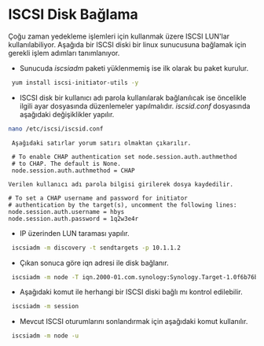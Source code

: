 
 # ISCSI Disk Bağlama
 
  Çoğu zaman yedekleme işlemleri için kullanmak üzere ISCSI LUN'lar kullanılabiliyor. Aşağıda bir ISCSI diski bir linux sunucusuna bağlamak için gerekli işlem adımları
  tanımlanıyor.
  
  

- Sunucuda _iscsiadm_ paketi yüklenmemiş ise ilk olarak bu paket kurulur.

```sh
 yum install iscsi-initiator-utils -y 
```


- ISCSI disk bir kullanıcı adı parola kullanılarak bağlanılıcak ise öncelikle ilgili ayar dosyasında düzenlemeler yapılmalıdır. _iscsid.conf_ dosyasında aşağıdaki 
 değişiklikler yapılır.
 
```sh
nano /etc/iscsi/iscsid.conf
```
```
 Aşağıdaki satırlar yorum satırı olmaktan çıkarılır.
 
 # To enable CHAP authentication set node.session.auth.authmethod
 # to CHAP. The default is None.
 node.session.auth.authmethod = CHAP
```
```
Verilen kullanıcı adı parola bilgisi girilerek dosya kaydedilir.

# To set a CHAP username and password for initiator
# authentication by the target(s), uncomment the following lines:
node.session.auth.username = hbys
node.session.auth.password = 1q2w3e4r
```


- IP üzerinden LUN taraması yapılır.

```sh
 iscsiadm -m discovery -t sendtargets -p 10.1.1.2
```


- Çıkan sonuca göre iqn adresi ile disk bağlanır. 

```sh
 iscsiadm -m node -T iqn.2000-01.com.synology:Synology.Target-1.0f6b76b028 \ -p 10.1.1.2:3260 -l
```


- Aşağıdaki komut ile herhangi bir ISCSI diski bağlı mı kontrol edilebilir.

```sh
 iscsiadm -m session
```


- Mevcut ISCSI oturumlarını sonlandırmak için aşağıdaki komut kullanılır.

```sh
 iscsiadm -m node -u
```	
	
